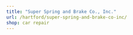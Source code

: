 ```yaml
---
title: "Super Spring and Brake Co., Inc."
url: /hartford/super-spring-and-brake-co-inc/
shop: car repair
---
```

